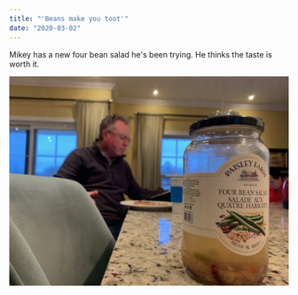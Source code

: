 ```yaml
---
title: "'Beans make you toot'"
date: "2020-03-02"
---
```


Mikey has a new four bean salad he's been trying. He thinks the taste is worth it.
 
 ![toot!](../images/bean-salad.png)